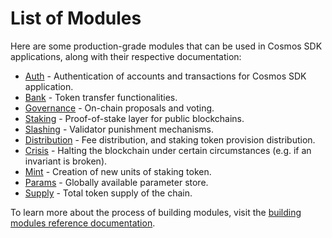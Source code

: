 <!--
parent:
  order: false
-->

# List of Modules

Here are some production-grade modules that can be used in Cosmos SDK applications, along with their respective documentation:

- [Auth](auth/spec/README.md) - Authentication of accounts and transactions for Cosmos SDK application.
- [Bank](bank/spec/README.md) - Token transfer functionalities.
- [Governance](gov/spec/README.md) - On-chain proposals and voting.
- [Staking](staking/spec/README.md) - Proof-of-stake layer for public blockchains.
- [Slashing](slashing/spec/README.md) - Validator punishment mechanisms.
- [Distribution](distribution/spec/README.md) - Fee distribution, and staking token provision distribution.
- [Crisis](crisis/spec/README.md) - Halting the blockchain under certain circumstances (e.g. if an invariant is broken).
- [Mint](mint/spec/README.md) - Creation of new units of staking token.
- [Params](../params/spec/README.md) - Globally available parameter store.
- [Supply](supply/spec/README.md) - Total token supply of the chain.

To learn more about the process of building modules, visit the [building modules reference documentation](../docs/building-modules/README.md).
